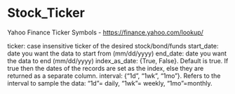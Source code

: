 # Stock_Ticker
 
Yahoo Finance Ticker Symbols - https://finance.yahoo.com/lookup/

ticker: case insensitive ticker of the desired stock/bond/funds
start_date: date you want the data to start from (mm/dd/yyyy)
end_date: date you want the data to end (mm/dd/yyyy)
index_as_date: {True, False}. Default is true. If true then the dates of the records are set as the index, else they are returned as a separate column.
interval: {“1d”, “1wk”, “1mo”}. Refers to the interval to sample the data: “1d”= daily, “1wk”= weekly, “1mo”=monthly.
